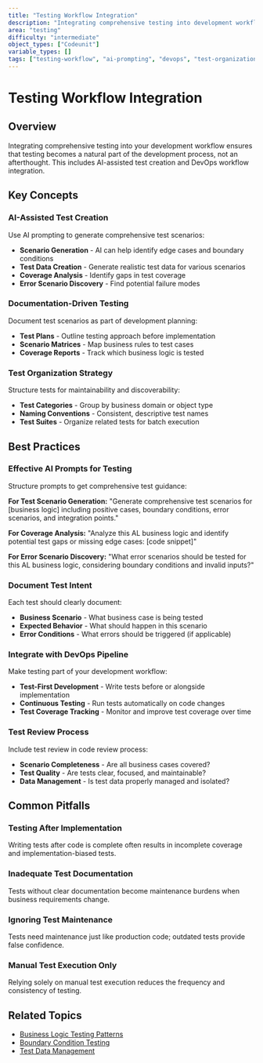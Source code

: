 ```yaml
---
title: "Testing Workflow Integration"
description: "Integrating comprehensive testing into development workflows and AI-assisted practices"
area: "testing"
difficulty: "intermediate"  
object_types: ["Codeunit"]
variable_types: []
tags: ["testing-workflow", "ai-prompting", "devops", "test-organization", "documentation"]
---
```


# Testing Workflow Integration

## Overview
Integrating comprehensive testing into your development workflow ensures that testing becomes a natural part of the development process, not an afterthought. This includes AI-assisted test creation and DevOps workflow integration.

## Key Concepts

### AI-Assisted Test Creation
Use AI prompting to generate comprehensive test scenarios:
- **Scenario Generation** - AI can help identify edge cases and boundary conditions
- **Test Data Creation** - Generate realistic test data for various scenarios
- **Coverage Analysis** - Identify gaps in test coverage
- **Error Scenario Discovery** - Find potential failure modes

### Documentation-Driven Testing
Document test scenarios as part of development planning:
- **Test Plans** - Outline testing approach before implementation
- **Scenario Matrices** - Map business rules to test cases
- **Coverage Reports** - Track which business logic is tested

### Test Organization Strategy
Structure tests for maintainability and discoverability:
- **Test Categories** - Group by business domain or object type
- **Naming Conventions** - Consistent, descriptive test names
- **Test Suites** - Organize related tests for batch execution

## Best Practices

### Effective AI Prompts for Testing
Structure prompts to get comprehensive test guidance:

**For Test Scenario Generation:**
"Generate comprehensive test scenarios for [business logic] including positive cases, boundary conditions, error scenarios, and integration points."

**For Coverage Analysis:**
"Analyze this AL business logic and identify potential test gaps or missing edge cases: [code snippet]"

**For Error Scenario Discovery:**
"What error scenarios should be tested for this AL business logic, considering boundary conditions and invalid inputs?"

### Document Test Intent
Each test should clearly document:
- **Business Scenario** - What business case is being tested
- **Expected Behavior** - What should happen in this scenario
- **Error Conditions** - What errors should be triggered (if applicable)

### Integrate with DevOps Pipeline
Make testing part of your development workflow:
- **Test-First Development** - Write tests before or alongside implementation
- **Continuous Testing** - Run tests automatically on code changes
- **Test Coverage Tracking** - Monitor and improve test coverage over time

### Test Review Process
Include test review in code review process:
- **Scenario Completeness** - Are all business cases covered?
- **Test Quality** - Are tests clear, focused, and maintainable?
- **Data Management** - Is test data properly managed and isolated?

## Common Pitfalls

### Testing After Implementation
Writing tests after code is complete often results in incomplete coverage and implementation-biased tests.

### Inadequate Test Documentation
Tests without clear documentation become maintenance burdens when business requirements change.

### Ignoring Test Maintenance
Tests need maintenance just like production code; outdated tests provide false confidence.

### Manual Test Execution Only
Relying solely on manual test execution reduces the frequency and consistency of testing.

## Related Topics
- [Business Logic Testing Patterns](business-logic-testing-patterns.md)
- [Boundary Condition Testing](boundary-condition-testing.md)
- [Test Data Management](test-data-management.md)
